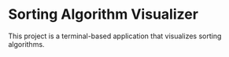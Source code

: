 # Sorting Algorithm Visualizer

This project is a terminal-based application that visualizes sorting algorithms.
